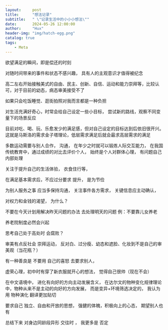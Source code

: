 ```yaml
---
layout:     post
title:      "想法记录"
subtitle:   " \"记录生活中的小小小想法\""
date:       2024-05-26 12:00:00
author:     "Hux"
header-img: "img/hatch-egg.png"
catalog: true
tags:
    - Meta
---
```



欲望满足的瞬间，即是偿还的时刻

对随时间带来的事件和状态不感兴趣， 具有人的主观意识才值得被纪念

高二左右开始接触美式的自由、民主、创新、自信、运动和能力崇拜等，比较认可，对于目前的幼态，病态审美接受不了

如果只会吃饭睡觉、逛街拍照对我而言都是一种负担

对生活充满好奇心，时常会给自己设定一些小目标， 尝试新的路线，观察不同变量下的场景反应

目前对吃、喝、玩、乐愈发少的满足感，但对自己设定的目标达到后依旧很开兴。这就是马斯洛的需求金子塔理论，低层需求满足后就会最求高层需求的满足


多数运动需要与别人合作， 沟通， 在年少之时就可以锻炼人际交互能力，  在我国传统教育中，通过成绩的对比去评价个人， 始终是个人对群体心理， 有问题自己内部处理

关注于提升自己的生活体验， 衣食住行等，

在满足基本需求后，不应过分要求 提升， 是为节俭

为别人服务之事 应当多保持沟通， 关注事件各方需求， 关键信息应主动确认，

对权力和金钱的渴望， 为什么？ 

不要在今天计划用解决昨天问题的办法 去处理明天的问题
例：不要靠儿女养老

养老院制度必然会兴起

思考自己处于高处时 会腐败？  

审美有点反社会
崇拜运动， 反对白、过分瘦、幼态和遮脸、化妆到不是自己的审美观（当花瓶？）

有一种善良是 不要用 自己的喜怒 去要求别人，

虚荣心理，初中时有穿了新衣服就开心的想法， 觉得自己很帅（现在不会）


在中文语境中， 进化有向好的方向主动发展含义， 在达尔文的物种变化规律理论中，物种从来不是主动的向好的方向发展， 而是变异+环境筛选决定的， 我认为用 物种演化 翻译更加贴切

要求自己 独立、自由和开放的思想， 强健的体魄，积极向上的心态， 期望别人也有

总结下来 对身边同龄段异形 交往时 ， 我更多是 否定
